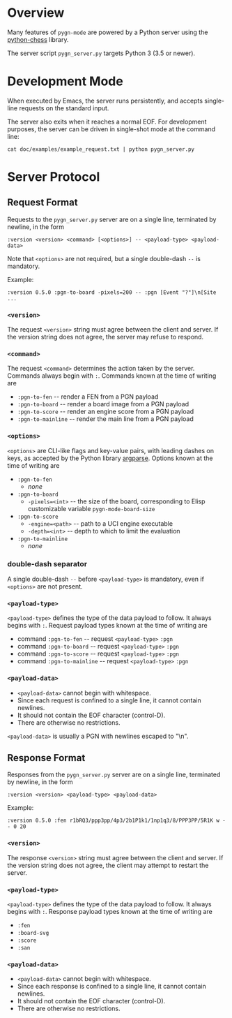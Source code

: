 # Overview

Many features of `pygn-mode` are powered by a Python server using the
[python-chess](https://pypi.org/project/python-chess/) library.

The server script `pygn_server.py` targets Python 3 (3.5 or newer).

# Development Mode

When executed by Emacs, the server runs persistently, and accepts single-line
requests on the standard input.

The server also exits when it reaches a normal EOF.  For development purposes,
the server can be driven in single-shot mode at the command line:

```
cat doc/examples/example_request.txt | python pygn_server.py
```

# Server Protocol

## Request Format

Requests to the `pygn_server.py` server are on a single line, terminated by
newline, in the form

```
:version <version> <command> [<options>] -- <payload-type> <payload-data>
```

Note that `<options>` are not required, but a single double-dash `--` is
mandatory.

Example:

```
:version 0.5.0 :pgn-to-board -pixels=200 -- :pgn [Event "?"]\n[Site ...
```

### `<version>`

The request `<version>` string must agree between the client and server.  If
the version string does not agree, the server may refuse to respond.

### `<command>`

The request `<command>` determines the action taken by the server.  Commands
always begin with `:`.  Commands known at the time of writing are

 * `:pgn-to-fen` -- render a FEN from a PGN payload
 * `:pgn-to-board` -- render a board image from a PGN payload
 * `:pgn-to-score` -- render an engine score from a PGN payload
 * `:pgn-to-mainline` -- render the main line from a PGN payload

### `<options>`

`<options>` are CLI-like flags and key-value pairs, with leading dashes on
keys, as accepted by the Python library [argparse](https://docs.python.org/3/library/argparse.html).  Options known at the time
of writing are

 * `:pgn-to-fen`
   - _none_
 * `:pgn-to-board`
   - `-pixels=<int>` -- the size of the board, corresponding to Elisp customizable variable `pygn-mode-board-size`
 * `:pgn-to-score`
   - `-engine=<path>` -- path to a UCI engine executable
   - `-depth=<int>` -- depth to which to limit the evaluation
 * `:pgn-to-mainline`
   - _none_

### double-dash separator

A single double-dash `--` before `<payload-type>` is mandatory, even if
`<options>` are not present.

### `<payload-type>`

`<payload-type>` defines the type of the data payload to follow.  It always
begins with `:`.  Request payload types known at the time of writing are

 * command `:pgn-to-fen` -- request `<payload-type>` `:pgn`
 * command `:pgn-to-board` -- request `<payload-type>` `:pgn`
 * command `:pgn-to-score` -- request `<payload-type>` `:pgn`
 * command `:pgn-to-mainline` -- request `<payload-type>` `:pgn`

### `<payload-data>`

 * `<payload-data>` cannot begin with whitespace.
 * Since each request is confined to a single line, it cannot contain newlines.
 * It should not contain the EOF character (control-D).
 * There are otherwise no restrictions.

`<payload-data>` is usually a PGN with newlines escaped to "\n".

## Response Format

Responses from the `pygn_server.py` server are on a single line, terminated by
newline, in the form

```
:version <version> <payload-type> <payload-data>
```

Example:

```
:version 0.5.0 :fen r1bRQ3/ppp3pp/4p3/2b1P1k1/1np1q3/8/PPP3PP/5R1K w - - 0 20
```

### `<version>`

The response `<version>` string must agree between the client and server.  If
the version string does not agree, the client may attempt to restart the
server.

### `<payload-type>`

`<payload-type>` defines the type of the data payload to follow.  It always
begins with `:`.  Response payload types known at the time of writing are

 * `:fen`
 * `:board-svg`
 * `:score`
 * `:san`

### `<payload-data>`

 * `<payload-data>` cannot begin with whitespace.
 * Since each response is confined to a single line, it cannot contain newlines.
 * It should not contain the EOF character (control-D).
 * There are otherwise no restrictions.

